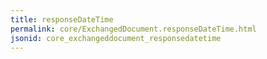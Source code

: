 ```yaml
---
title: responseDateTime
permalink: core/ExchangedDocument.responseDateTime.html
jsonid: core_exchangeddocument_responsedatetime
---
```

